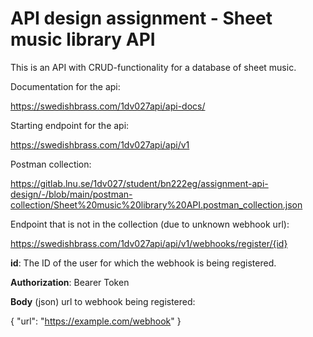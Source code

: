 # API design assignment - Sheet music library API

This is an API with CRUD-functionality for a database of sheet music.

Documentation for the api:

https://swedishbrass.com/1dv027api/api-docs/

Starting endpoint for the api:

https://swedishbrass.com/1dv027api/api/v1

Postman collection:

https://gitlab.lnu.se/1dv027/student/bn222eg/assignment-api-design/-/blob/main/postman-collection/Sheet%20music%20library%20API.postman_collection.json

Endpoint that is not in the collection (due to unknown webhook url):

https://swedishbrass.com/1dv027api/api/v1/webhooks/register/{id}

**id**: The ID of the user for which the webhook is being registered.

**Authorization**: Bearer Token

**Body** (json) url to webhook being registered:

{
  "url": "https://example.com/webhook"
}

